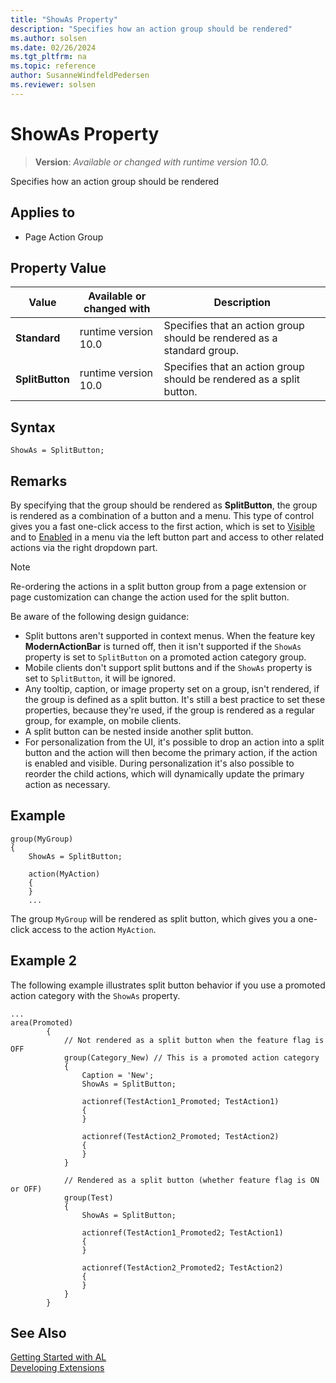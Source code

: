 ```yaml
---
title: "ShowAs Property"
description: "Specifies how an action group should be rendered"
ms.author: solsen
ms.date: 02/26/2024
ms.tgt_pltfrm: na
ms.topic: reference
author: SusanneWindfeldPedersen
ms.reviewer: solsen
---
```

[//]: # (START>DO_NOT_EDIT)
[//]: # (IMPORTANT:Do not edit any of the content between here and the END>DO_NOT_EDIT.)
[//]: # (Any modifications should be made in the .xml files in the ModernDev repo.)
# ShowAs Property
> **Version**: _Available or changed with runtime version 10.0._

Specifies how an action group should be rendered

## Applies to
-   Page Action Group

## Property Value

|Value|Available or changed with|Description|
|-----------|-----------|---------------------------------------|
|**Standard**|runtime version 10.0|Specifies that an action group should be rendered as a standard group.|
|**SplitButton**|runtime version 10.0|Specifies that an action group should be rendered as a split button.|

[//]: # (IMPORTANT: END>DO_NOT_EDIT)


## Syntax

```al
ShowAs = SplitButton; 
```

## Remarks

By specifying that the group should be rendered as **SplitButton**, the group is rendered as a combination of a button and a menu. This type of control gives you a fast one-click access to the first action, which is set to [Visible](devenv-visible-property.md) and to [Enabled](devenv-enabled-property.md) in a menu via the left button part and access to other related actions via the right dropdown part. 

> [!NOTE]  
> Re-ordering the actions in a split button group from a page extension or page customization can change the action used for the split button.

Be aware of the following design guidance:

- Split buttons aren't supported in context menus. When the feature key **ModernActionBar** is turned off, then it isn't supported if the `ShowAs` property is set to `SplitButton` on a promoted action category group.
- Mobile clients don't support split buttons and if the `ShowAs` property is set to `SplitButton`, it will be ignored.
- Any tooltip, caption, or image property set on a group, isn't rendered, if the group is defined as a split button. It's still a best practice to set these properties, because they're used, if the group is rendered as a regular group, for example, on mobile clients.
- A split button can be nested inside another split button.
- For personalization from the UI, it's possible to drop an action into a split button and the action will then become the primary action, if the action is enabled and visible. During personalization it's also possible to reorder the child actions, which will dynamically update the primary action as necessary.


## Example

```AL
group(MyGroup)
{
    ShowAs = SplitButton;
    
    action(MyAction)
    {
    }   
    ...

```

The group `MyGroup` will be rendered as split button, which gives you a one-click access to the action `MyAction`.

## Example 2

The following example illustrates split button behavior if you use a promoted action category with the `ShowAs` property.

```al
...
area(Promoted)
        {
            // Not rendered as a split button when the feature flag is OFF
            group(Category_New) // This is a promoted action category
            {
                Caption = 'New';
                ShowAs = SplitButton;

                actionref(TestAction1_Promoted; TestAction1)
                {
                }

                actionref(TestAction2_Promoted; TestAction2)
                {
                }
            }

            // Rendered as a split button (whether feature flag is ON or OFF)
            group(Test)
            {
                ShowAs = SplitButton;

                actionref(TestAction1_Promoted2; TestAction1)
                {
                }

                actionref(TestAction2_Promoted2; TestAction2)
                {
                }
            }
        }
```


## See Also

[Getting Started with AL](../devenv-get-started.md)  
[Developing Extensions](../devenv-dev-overview.md)  
